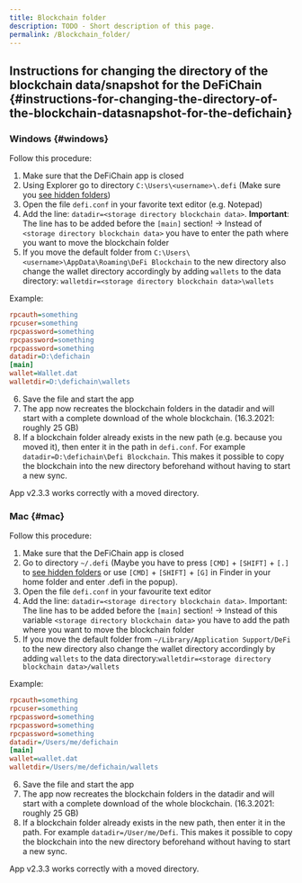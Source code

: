 ```yaml
---
title: Blockchain folder
description: TODO - Short description of this page.
permalink: /Blockchain_folder/
---
```


## Instructions for changing the directory of the blockchain data/snapshot for the DeFiChain {#instructions-for-changing-the-directory-of-the-blockchain-datasnapshot-for-the-defichain}

### Windows {#windows}

Follow this procedure:

1.  Make sure that the DeFiChain app is closed
2.  Using Explorer go to directory `C:\Users\<username>\.defi` (Make sure you [see hidden folders](./Show_hidden_folders.md))
3.  Open the file `defi.conf` in your favorite text editor (e.g. Notepad)
4.  Add the line: `datadir=<storage directory blockchain data>`. **Important**: The line has to be added before the `[main]` section! → Instead of `<storage directory blockchain data>` you have to enter the path where you want to move the blockchain folder
5.  If you move the default folder from `C:\Users\<username>\AppData\Roaming\DeFi Blockchain` to the new directory also change the wallet directory accordingly by adding `wallets` to the data directory: `walletdir=<storage directory blockchain data>\wallets`

Example:

``` ini
rpcauth=something
rpcuser=something
rpcpassword=something
rpcpassword=something
rpcpassword=something
datadir=D:\defichain
[main]
wallet=Wallet.dat
walletdir=D:\defichain\wallets
```

6.  Save the file and start the app
7.  The app now recreates the blockchain folders in the datadir and will start with a complete download of the whole blockchain. (16.3.2021: roughly 25 GB)
8.  If a blockchain folder already exists in the new path (e.g. because you moved it), then enter it in the path in `defi.conf`. For example `datadir=D:\defichain\Defi Blockchain`. This makes it possible to copy the blockchain into the new directory beforehand without having to start a new sync.

App v2.3.3 works correctly with a moved directory.

### Mac {#mac}

Follow this procedure:

1.  Make sure that the DeFiChain app is closed
2.  Go to directory `~/.defi` (Maybe you have to press `[CMD]` + `[SHIFT]` + `[.]` to [see hidden folders](./Show_hidden_folders.md) or use `[CMD]` + `[SHIFT]` + `[G]` in Finder in your home folder and enter .defi in the popup).
3.  Open the file `defi.conf` in your favourite text editor
4.  Add the line: `datadir=<storage directory blockchain data>`. Important: The line has to be added before the `[main]` section! → Instead of this variable `<storage directory blockchain data>` you have to add the path where you want to move the blockchain folder
5.  If you move the default folder from `~/Library/Application Support/DeFi` to the new directory also change the wallet directory accordingly by adding `wallets` to the data directory:`walletdir=<storage directory blockchain data>/wallets`

Example:

``` ini
rpcauth=something
rpcuser=something
rpcpassword=something
rpcpassword=something
rpcpassword=something
datadir=/Users/me/defichain
[main]
wallet=wallet.dat
walletdir=/Users/me/defichain/wallets
```

6.  Save the file and start the app
7.  The app now recreates the blockchain folders in the datadir and will start with a complete download of the whole blockchain. (16.3.2021: roughly 25 GB)
8.  If a blockchain folder already exists in the new path, then enter it in the path. For example `datadir=/User/me/Defi`. This makes it possible to copy the blockchain into the new directory beforehand without having to start a new sync.

App v2.3.3 works correctly with a moved directory.